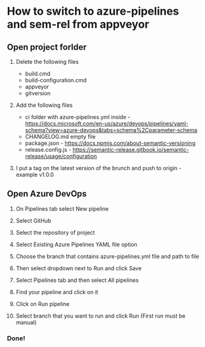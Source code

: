 # How to switch to azure-pipelines and sem-rel from appveyor

## Open project forlder

1. Delete the following files
    - build.cmd
    - build-configuration.cmd
    - appveyor
    - gitversion

2. Add the following files
    - ci folder with azure-pipelines.yml inside - https://docs.microsoft.com/en-us/azure/devops/pipelines/yaml-schema?view=azure-devops&tabs=schema%2Cparameter-schema
    - CHANGELOG.md empty file
    - package.json - https://docs.npmjs.com/about-semantic-versioning
    - release.config.js  - https://semantic-release.gitbook.io/semantic-release/usage/configuration

3. I put a tag on the latest version of the brunch and push to origin - example v1.0.0

## Open Azure DevOps

1. On Pipelines tab select New pipeline

2. Select GitHub

3. Select the repository of project

4. Select Existing Azure Pipelines YAML file option

5. Choose the branch that contains azure-pipelines.yml file and path to file

6. Then select dropdown next to Run and click Save

7. Select Pipelines tab and then select All pipelines

8. Find your pipeline and click on it

9. Click on Run pipeline

10. Select branch that you want to run and click Run (First run must be manual)

### Done!